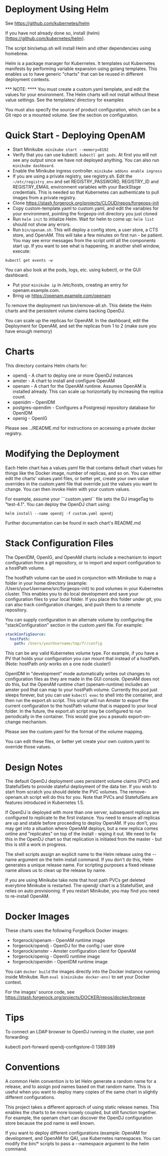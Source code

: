 
# Deployment Using Helm

See https://github.com/kubernetes/helm

If you have not already done so, install (helm)[https://github.com/kubernetes/helm].

The script bin/setup.sh will install Helm and other dependencies using homebrew.

Helm is a package manager for Kubernetes. It templates out
Kubernetes manifests by performing variable expansion using golang
templates. This enables us to have generic "charts" that can
be reused in different deployment contexts.

*** NOTE: ****  You must create a custom.yaml template, and edit the
values for your environment. The Helm charts will not install without these 
value settings. See the templates/ directory for examples

You must also specify the source of product configuration, which can be a Git repo or a mounted volume. 
See the section on configuration.

# Quick Start - Deploying OpenAM

* Start Minikube. `minikube start --memory=8192`
* Verify that you can use kubectl. `kubectl get pods`. At first
you will not see any output since we have not deployed anything.
You can also run `minikube dashboard`.
* Enable the Minikube ingress controller.  `minikube addons enable ingress`
* If you are using a private registry, see registry.sh. Edit the `~/etc/registry_env` and set
REGISTRY_PASSWORD, REGISTRY_ID and REGISTRY_EMAIL  environment variables with your BackStage credentials.
This is needed so that Kubernetes can authenticate to pull images from a private registry.
* Clone https://stash.forgerock.org/projects/CLOUD/repos/forgeops-init
* Copy custom-template.yaml to custom.yaml, and edit the variables for your environment, pointing the
forgeops-init directory you just cloned
* Run `helm init` to intialize Helm.  Wait for helm to come up:
`helm list` should not show any errors.
* Run `bin/openam.sh`. This will deploy a config store, a user store, a CTS store,
and OpenAM. This will take a few minutes on first run - be patient. You may see
error messages from the script until all the components start up.  If you want
to see what is happening, in another shell window, execute:

`kubectl get events -w`

You can also look at the pods, logs, etc. using kubectl, or the GUI dashboard.

* Put your `minikube ip` in /etc/hosts, creating an entry for openam.example.com.
* Bring up  https://openam.example.com/openam

To remove the deployment run bin/remove-all.sh. This delete the Helm
charts and the persistent volume claims backing OpenDJ.

You can scale up the replicas for OpenAM. In the dashboard, edit the Deployment for OpenAM, and set the replicas from 1 to 2 (make sure you have enough memory)

# Charts

This directory contains Helm charts for:

* opendj  - A chart to deploy one or more OpenDJ instances
* amster  - A chart to install and configure OpenAM 
* openam - A chart for the OpenAM runtime. Assumes OpenAM is
installed already. This can scale up horizontally by increasing the replica count.
* openidm - OpenIDM
* postgres-opendim - Configures a Postgresql repository database for OpenIDM
* openig -  OpenIG

Please see ../README.md for instructions on accessing a private docker registry.

# Modifying the Deployment

Each Helm chart has a values.yaml file that contains default
chart values for things like the Docker image, number of replicas, and
so on.  You can either edit the charts' values.yaml files, or better yet, create
your own value overrides in the custom.yaml file that override just the values you want to
change. You can then invoke Helm with your custom values. 

For example,
assume your ```custom.yaml`` file sets the DJ imageTag to "test-4.1".
You can deploy the OpenDJ chart using:

```helm install --name opendj -f custom.yaml opendj```

Further documentation can be found in each chart's README.md

# Stack Configuration Files

The OpenIDM, OpenIG, and OpenAM charts include a mechanism to import configuration from a git repository,
or to import and export configuration to a hostPath volume. 

The hostPath volume can be used in conjunction with Minikube to map a folder in your home directory 
(example: /Users/yourUsername/src/forgeops-init) to pod volumes in your Kubernetes cluster.  This enables you 
to do local development and save your configuration files to your local folder. If you place this 
folder under git, you can also track configuration changes, and push them to a remote repository.

You can supply configuration in an alternate volume by configuring the "stackConfiguration" section
in the custom.yaml file. For example:

```yaml
stackConfigSource:
  hostPath:
    path: /Users/yourUsername/tmp/fr/config
```
    
This can be any valid Kubernetes volume type. For example, if you have a PV that holds your configuration
you can mount that instead of a hostPath. (Note: hostPath *only* works on a one node cluster!)

OpenIDM in "development" mode automatically writes out changes to configuration files as they are made in the GUI 
console. OpenAM does not do this, but the OpenAM runtime chart (openam-runtime) includes an amster pod that
can map to your hostPath volume. Currently this pod just sleeps forever, but you can use `kubectl exec` to 
shell into the container, and then run the export.sh script. This script will run Amster to export the 
current configuration to the hostPath volume that is mapped to your local folder.  In the future, the export.sh
script may be configured to run periodically in the container. This would give you a pseudo export-on-change mechanism.

Please see the custom.yaml for the format of the volume mapping. 

You can edit these files, or better yet create your own custom.yaml to override those values.

# Design Notes

The default OpenDJ deployment uses persistent volume claims (PVC) and
StatefulSets to provide stateful deployment of the data tier. If you
wish to start from scratch you should delete the PVC volumes.
The remove-openam.sh script will do this for you. Note that
PVCs and StatefulSets are features introduced in Kubernetes 1.5. 

If OpenDJ is deployed with more than one server, subsequent replicas
are configured to replicate to the first instance. You need to ensure
all replicas are up and stable before proceeding to deploy OpenAM.
If you don't, you may get into a situation where OpenAM deploys,
but a new replica comes online and "replicates" on top of the install -
wiping it out.  We need to fix this in the OpenDJ chart so that
replication is initiated from the master - but this is still a work
in progress.

The shell scripts assign an explicit name to the Helm release
using the --name argument on the helm install command. If you don't do this,
Helm generates a unique release name. For scripting purposes a
fixed release name allows us to clean up the release by name.

If you are using Minikube take note that host path PVCs get deleted
everytime Minikube is restarted.  The opendj/ chart is a StatefulSet,
and relies on auto provisioning.  If you restart Minikube, you may find you
need to re-install OpenAM.

# Docker Images

These charts uses the following ForgeRock Docker images:

* forgerock/openam  - OpenAM runtime image
* forgerock/opendj  - OpenDJ for the config / user store
* forgerock/amster -    Amster configuration client for OpenAM
* forgerock/openig  - OpenIG runtime image
* forgerock/openidm  - OpenIDM runtime image

You can `docker build` the images directly into the Docker instance running
inside Minikube.  Run `eval $(minikube docker-env)` to set your Docker context.

For the images' source code, see https://stash.forgerock.org/projects/DOCKER/repos/docker/browse

# Tips

To connect an LDAP browser to OpenDJ running in the cluster, use
port forwarding:

kubectl port-forward opendj-configstore-0 1389:389

# Conventions

A common Helm convention is to let Helm generate a random name for a release, and to
assign pod names based on that random name. This is useful when you want to deploy
many copies of the same chart in slightly different configurations.

This project takes a different approach of using static release names. This 
enables the charts to be more loosely coupled, but still function together. For example,
the openam chart can discover the OpenDJ configuration store because the pod name is well known. 

If you want to deploy different configurations (example: OpenAM for development, and OpenAM for QA), use Kubernetes 
namespaces.  You can modify the bin/* scripts to pass a --namespace argument to the helm command.
